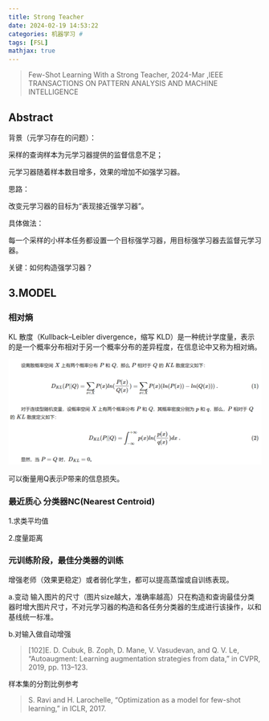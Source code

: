 ```yaml
---
title: Strong Teacher
date: 2024-02-19 14:53:22
categories: 机器学习 #
tags: [FSL]
mathjax: true
---
```


> Few-Shot Learning With a Strong Teacher,  2024-Mar ,IEEE TRANSACTIONS ON PATTERN ANALYSIS AND MACHINE INTELLIGENCE 

## Abstract

背景（元学习存在的问题）：

采样的查询样本为元学习器提供的监督信息不足；

元学习器随着样本数目增多，效果的增加不如强学习器。

思路：

改变元学习器的目标为“表现接近强学习器”。

具体做法：

每一个采样的小样本任务都设置一个目标强学习器，用目标强学习器去监督元学习器。

关键：如何构造强学习器？

## 3.MODEL

### 相对熵

KL 散度（Kullback–Leibler divergence，缩写 KLD）是一种统计学度量，表示的是一个概率分布相对于另一个概率分布的差异程度，在信息论中又称为相对熵。

![1709012342365](Few-Shot27/1709012342365.png)

可以衡量用Q表示P带来的信息损失。

###  最近质心 分类器NC(Nearest Centroid)

1.求类平均值

2.度量距离

### 元训练阶段，最佳分类器的训练

增强老师（效果更稳定）或者弱化学生，都可以提高蒸馏或自训练表现。

a.变动 输入图片的尺寸（图片size越大，准确率越高）只在构造和查询最佳分类器时增大图片尺寸，不对元学习器的构造和各任务分类器的生成进行该操作，以和基线统一标准。

b.对输入做自动增强

> [102]E. D. Cubuk, B. Zoph, D. Mane, V. Vasudevan, and Q. V. Le, “Autoaugment: Learning augmentation strategies from data,” in CVPR, 2019, pp. 113–123.

样本集的分割比例参考

>S. Ravi and H. Larochelle, “Optimization as a model for few-shot learning,” in ICLR, 2017.
